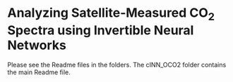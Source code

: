 # Analyzing Satellite-Measured CO$_2$ Spectra using Invertible Neural Networks

Please see the Readme files in the folders. The cINN_OCO2 folder contains the main Readme file.
